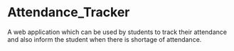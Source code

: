 Attendance_Tracker
==================

A web application which can be used by students to track their attendance and also inform the 
student when there is shortage of attendance.
